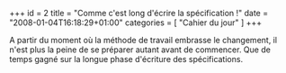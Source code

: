 +++
id = 2
title = "Comme c'est long d'écrire la spécification !"
date = "2008-01-04T16:18:29+01:00"
categories = [ "Cahier du jour" ]
+++

A partir du moment où la méthode de travail embrasse le changement, il n'est plus la peine de se préparer autant avant de commencer. Que de temps gagné sur la longue phase d'écriture des spécifications.